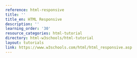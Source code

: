 ```yaml
---
reference: html-responsive
title: ''
title_en: HTML Responsive
description: ''
learning_order: '30'
resource_categories: html-tutorial
directory: html-w3schools/html-tutorial
layout: tutorials
link: https://www.w3schools.com/html/html_responsive.asp
---
```


